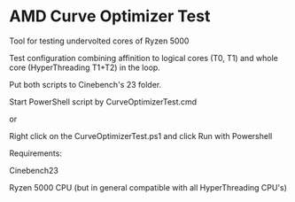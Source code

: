 # AMD Curve Optimizer Test
Tool for testing undervolted cores of Ryzen 5000

Test configuration combining affinition to logical cores (T0, T1) and whole core (HyperThreading T1+T2) in the loop.

Put both scripts to Cinebench's 23 folder.

Start PowerShell script by CurveOptimizerTest.cmd

or 

Right click on the CurveOptimizerTest.ps1 and click Run with Powershell

Requirements:

Cinebench23

Ryzen 5000 CPU (but in general compatible with all HyperThreading CPU's)
